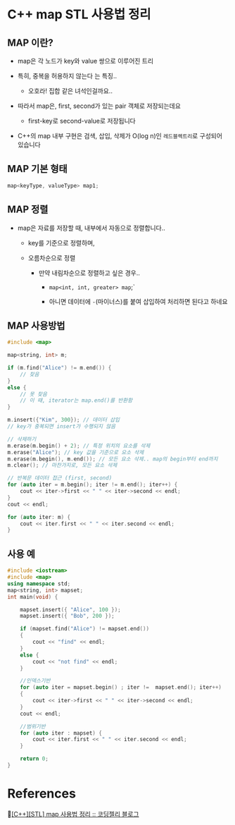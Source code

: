 # C++ map STL 사용법 정리

## MAP 이란?

- map은 각 노드가 key와 value 쌍으로 이루어진 트리

- 특히, 중복을 허용하지 않는다 는 특징..

    - 오호라! 집합 같은 녀석인걸까요..

- 따라서 map은, first, second가 있는 pair 객체로 저장되는데요

    - first-key로 second-value로 저장됩니다

- C++의 map 내부 구현은 검색, 삽입, 삭제가 O(log n)인 `레드블렉트리`로 구성되어 있습니다

## MAP 기본 형태

```cpp
map<keyType, valueType> map1;
```

## MAP 정렬

- map은 자료를 저장할 때, 내부에서 자동으로 정렬합니다..

    - key를 기준으로 정렬하며,

    - 오름차순으로 정렬

        - 만약 내림차순으로 정렬하고 싶은 경우..

            - `map<int, int, greater> map`;`

            - 아니면 데이터에 `-`(마이너스)를 붙여 삽입하여 처리하면 된다고 하네요

## MAP 사용방법

```cpp
#include <map>

map<string, int> m;

if (m.find("Alice") != m.end()) {
    // 찾음
}
else {
    // 못 찾음
    // 이 때, iterator는 map.end()를 반환함
}

m.insert({"Kim", 300}); // 데이터 삽입
// key가 중복되면 insert가 수행되지 않음

// 삭제하기
m.erase(m.begin() + 2); // 특정 위치의 요소를 삭제
m.erase("Alice"); // key 값을 기준으로 요소 삭제
m.erase(m.begin(), m.end()); // 모든 요소 삭제.. map의 begin부터 end까지
m.clear(); // 마찬가지로, 모든 요소 삭제
```

```cpp
// 반복문 데이터 접근 (first, second)
for (auto iter = m.begin(); iter != m.end(); iter++) {
    cout << iter->first << " " << iter->second << endl;
}
cout << endl;

for (auto iter: m) {
    cout << iter.first << " " << iter.second << endl;
}
```

## 사용 예

```cpp
#include <iostream>
#include <map>
using namespace std;
map<string, int> mapset;
int main(void) {

	mapset.insert({ "Alice", 100 });
	mapset.insert({ "Bob", 200 });

	if (mapset.find("Alice") != mapset.end()) 
	{
		cout << "find" << endl;
	}
	else {
		cout << "not find" << endl;
	}

	//인덱스기반
	for (auto iter = mapset.begin() ; iter !=  mapset.end(); iter++)
	{
		cout << iter->first << " " << iter->second << endl;
	}
	cout << endl;

	//범위기반
	for (auto iter : mapset) {
		cout << iter.first << " " << iter.second << endl;
	}

	return 0;
}
```


# References

🔗[[C++][STL] map 사용법 정리 :: 코딩젤리 블로그](https://life-with-coding.tistory.com/305)